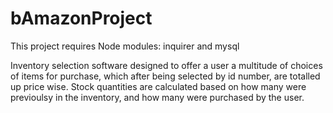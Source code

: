 # bAmazonProject

This project requires Node modules: inquirer and mysql

Inventory selection software designed to offer a user a multitude of choices of items for purchase, which after being selected by id number, are totalled up price wise. Stock quantities are calculated based on how many were previoulsy in the inventory, and how many were purchased by the user.
